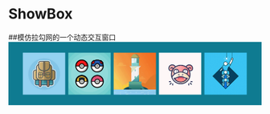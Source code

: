 # ShowBox
##模仿拉勾网的一个动态交互窗口
![ShowBox ScreenShot](https://github.com/Hoooloworld/ShowBox/raw/master/screenshot.gif)
